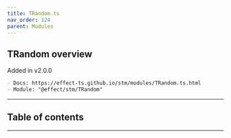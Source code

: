 ```yaml
---
title: TRandom.ts
nav_order: 124
parent: Modules
---
```


## TRandom overview

Added in v2.0.0

```md
- Docs: https://effect-ts.github.io/stm/modules/TRandom.ts.html
- Module: "@effect/stm/TRandom"
```

---

<h2 class="text-delta">Table of contents</h2>

---
